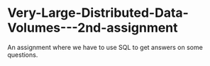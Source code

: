 # Very-Large-Distributed-Data-Volumes---2nd-assignment
An assignment where we have to use SQL to get answers on some questions.
